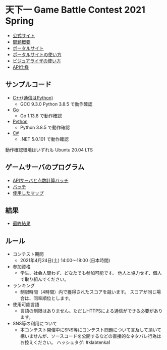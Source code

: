 # 天下一 Game Battle Contest 2021 Spring

- [公式サイト](https://tenka1.klab.jp/2021-spring/)
- [問題概要](PROBLEM.md)
- [ポータルサイト](https://contest.2021-spring.gbc.tenka1.klab.jp/portal/index.html)
- [ポータルサイトの使い方](portal.md)
- [ビジュアライザの使い方](visualizer.md)
- [API仕様](apispec.md)

## サンプルコード

- [C++(通信はPython)](cpp_and_python)
  - GCC 9.3.0 Python 3.8.5 で動作確認
- [Go](go)
  - Go 1.13.8 で動作確認
- [Python](py)
  - Python 3.8.5 で動作確認
- [C#](cs)
  - .NET 5.0.101 で動作確認

動作確認環境はいずれも Ubuntu 20.04 LTS

## ゲームサーバのプログラム

- [APIサーバと点数計算バッチ](api)
- [バッチ](batch)
- [使用したマップ](batch/maps/2021-contest)

## 結果

- [最終結果](ranking.tsv)

## ルール

- コンテスト期間
  - 2021年4月24日(土) 14:00～18:00 (日本時間)
- 参加資格
  - 学生、社会人問わず、どなたでも参加可能です。
他人と協力せず、個人で取り組んでください。
- ランキング
  - 制限時間（4時間）内で獲得されたスコアを競います。
スコアが同じ場合は、同率順位とします。
- 使用可能言語
  - 言語の制限はありません。ただしHTTPSによる通信ができる必要があります。
- SNS等の利用について
  - 本コンテスト開催中にSNS等にコンテスト問題について言及して頂いて構いませんが、ソースコードを公開するなどの直接的なネタバレ行為はお控えください。
ハッシュタグ: #klabtenka1
